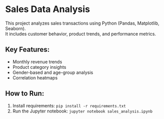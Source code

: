 # Sales Data Analysis

This project analyzes sales transactions using Python (Pandas, Matplotlib, Seaborn).  
It includes customer behavior, product trends, and performance metrics.

## Key Features:
- Monthly revenue trends
- Product category insights
- Gender-based and age-group analysis
- Correlation heatmaps

## How to Run:
1. Install requirements: `pip install -r requirements.txt`
2. Run the Jupyter notebook: `jupyter notebook sales_analysis.ipynb`
